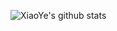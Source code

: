 ![XiaoYe's github stats](https://github-readme-stats.vercel.app/api?username=LDS-XiaoYe&show_icons=true)
